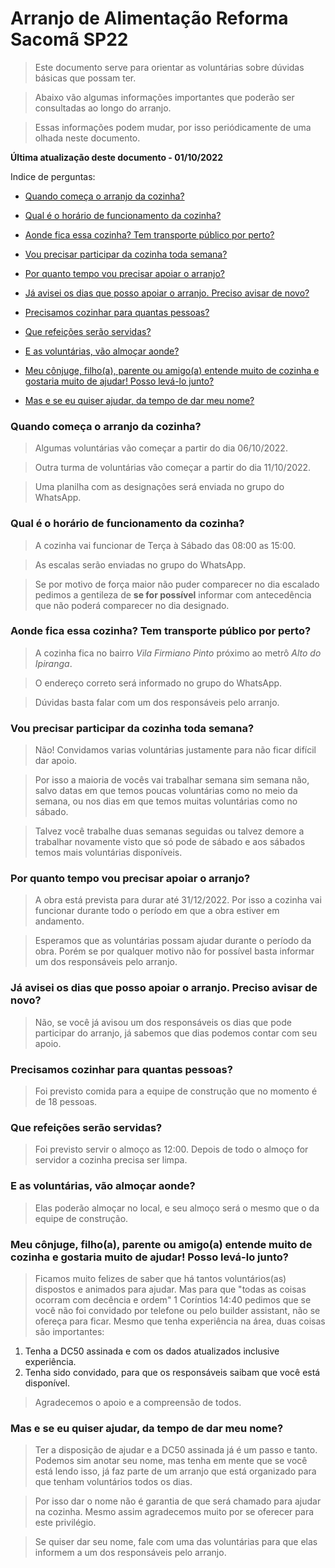 # Arranjo de Alimentação Reforma Sacomã SP22

> Este documento serve para orientar as voluntárias sobre dúvidas básicas que possam ter.

>Abaixo vão algumas informações importantes que poderão ser consultadas ao longo do arranjo.

>Essas informações podem mudar, por isso periódicamente de uma olhada neste documento.

**Última atualização deste documento - 01/10/2022**

Indice de perguntas:

* [Quando começa o arranjo da cozinha?](https://github.com/ibrahim-brumate/arranjo-alimentacao/#quando-come%C3%A7a-o-arranjo-da-cozinha)

* [Qual é o horário de funcionamento da cozinha?](https://github.com/ibrahim-brumate/arranjo-alimentacao/#qual-%C3%A9-o-hor%C3%A1rio-de-funcionamento-da-cozinha)

* [Aonde fica essa cozinha? Tem transporte público por perto?](https://github.com/ibrahim-brumate/arranjo-alimentacao/#aonde-fica-essa-cozinha-tem-transporte-p%C3%BAblico-por-perto)

* [Vou precisar participar da cozinha toda semana?](https://github.com/ibrahim-brumate/arranjo-alimentacao/#vou-precisar-participar-da-cozinha-toda-semana)

* [Por quanto tempo vou precisar apoiar o arranjo?](https://github.com/ibrahim-brumate/arranjo-alimentacao/#por-quanto-tempo-vou-precisar-apoiar-o-arranjo)

* [Já avisei os dias que posso apoiar o arranjo. Preciso avisar de novo?](https://github.com/ibrahim-brumate/arranjo-alimentacao/#j%C3%A1-avisei-os-dias-que-posso-apoiar-o-arranjo-preciso-avisar-de-novo)

* [Precisamos cozinhar para quantas pessoas?](https://github.com/ibrahim-brumate/arranjo-alimentacao/#precisamos-cozinhar-para-quantas-pessoas)

* [Que refeições serão servidas?](https://github.com/ibrahim-brumate/arranjo-alimentacao/#que-refei%C3%A7%C3%B5es-ser%C3%A3o-servidas)

* [E as voluntárias, vão almoçar aonde?](https://github.com/ibrahim-brumate/arranjo-alimentacao/#e-as-volunt%C3%A1rias-v%C3%A3o-almo%C3%A7ar-aonde)

* [Meu cônjuge, filho(a), parente ou amigo(a) entende muito de cozinha e gostaria muito de ajudar! Posso levá-lo junto?](https://github.com/ibrahim-brumate/arranjo-alimentacao/#meu-c%C3%B4njuge-filhoa-parente-ou-amigoa-entende-muito-de-cozinha-e-gostaria-muito-de-ajudar-posso-lev%C3%A1-lo-junto)

* [Mas e se eu quiser ajudar, da tempo de dar meu nome?](https://github.com/ibrahim-brumate/arranjo-alimentacao/#mas-e-se-eu-quiser-ajudar-da-tempo-de-dar-meu-nome)

### Quando começa o arranjo da cozinha?
>Algumas voluntárias vão começar a partir do dia 06/10/2022.

>Outra turma de voluntárias vão começar a partir do dia 11/10/2022.

>Uma planilha com as designações será enviada no grupo do WhatsApp.

### Qual é o horário de funcionamento da cozinha?
>A cozinha vai funcionar de Terça à Sábado das 08:00 as 15:00.

>As escalas serão enviadas no grupo do WhatsApp.

>Se por motivo de força maior não puder comparecer no dia escalado pedimos a gentileza de **se for possível** informar com antecedência que não poderá comparecer no dia designado.

### Aonde fica essa cozinha? Tem transporte público por perto?
>A cozinha fica no bairro *Vila Firmiano Pinto* próximo ao metrô *Alto do Ipiranga*.

>O endereço correto será informado no grupo do WhatsApp.

>Dúvidas basta falar com um dos responsáveis pelo arranjo.

### Vou precisar participar da cozinha toda semana?
>Não! Convidamos varias voluntárias justamente para não ficar difícil dar apoio.

>Por isso a maioria de vocês vai trabalhar semana sim semana não, salvo datas em que temos poucas voluntárias como no meio da semana, ou nos dias em que temos muitas voluntárias como no sábado.

>Talvez você trabalhe duas semanas seguidas ou talvez demore a trabalhar novamente visto que só pode de sábado e aos sábados temos mais voluntárias disponíveis.

### Por quanto tempo vou precisar apoiar o arranjo?
>A obra está prevista para durar até 31/12/2022. Por isso a cozinha vai funcionar durante todo o período em que a obra estiver em andamento.

>Esperamos que as voluntárias possam ajudar durante o período da obra. Porém se por qualquer motivo não for possível basta informar um dos responsáveis pelo arranjo.

### Já avisei os dias que posso apoiar o arranjo. Preciso avisar de novo?
>Não, se você já avisou um dos responsáveis os dias que pode participar do arranjo, já sabemos que dias podemos contar com seu apoio.

### Precisamos cozinhar para quantas pessoas?
>Foi previsto comida para a equipe de construção que no momento é de 18 pessoas.

### Que refeições serão servidas?
>Foi previsto servir o almoço as 12:00. Depois de todo o almoço for servidor a cozinha precisa ser limpa.

### E as voluntárias, vão almoçar aonde?
>Elas poderão almoçar no local, e seu almoço será o mesmo que o da equipe de construção.

### Meu cônjuge, filho(a), parente ou amigo(a) entende muito de cozinha e gostaria muito de ajudar! Posso levá-lo junto?
>Ficamos muito felizes de saber que há tantos voluntários(as) dispostos e
animados para ajudar. Mas para que "todas as coisas ocorram com decência
e ordem" 1 Coríntios 14:40 pedimos que se você não foi convidado por telefone
ou pelo builder assistant, não se ofereça para ficar. Mesmo que tenha experiência na área, duas coisas são importantes:

1) Tenha a DC50 assinada e com os dados
atualizados inclusive experiência.
2) Tenha sido convidado, para que os
responsáveis saibam que você está
disponível.

>Agradecemos o apoio e a compreensão de
todos.

### Mas e se eu quiser ajudar, da tempo de dar meu nome?
>Ter a disposição de ajudar e a DC50 assinada já é um passo e tanto. Podemos
sim anotar seu nome, mas tenha em mente que se você está lendo isso, já faz
parte de um arranjo que está organizado para que tenham voluntários todos os
dias.

>Por isso dar o nome não é garantia de que será chamado para ajudar na cozinha.
Mesmo assim agradecemos muito por se oferecer para este privilégio.

>Se quiser dar seu nome, fale com uma das voluntárias para que elas informem a
um dos responsáveis pelo arranjo.
